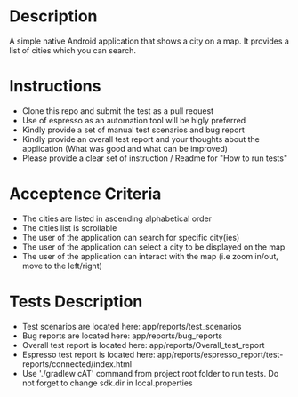 # Description
A simple native Android application that shows a city on a map. It provides a list of cities which you can search.



# Instructions
* Clone this repo and submit the test as a pull request
* Use of espresso as an automation tool will be higly preferred 
* Kindly provide a set of manual test scenarios and bug report
* Kindly provide an overall test report and your thoughts about the application (What was good and what can be improved)
* Please provide a clear set of instruction / Readme for "How to run tests"


# Acceptence Criteria
* The cities are listed in ascending alphabetical order
* The cities list is scrollable
* The user of the application can search for specific city(ies) 
* The user of the application can select a city to be displayed on the map
* The user of the application can interact with the map (i.e zoom in/out, move to the left/right)


# Tests Description
* Test scenarios are located here: app/reports/test_scenarios
* Bug reports are located here: app/reports/bug_reports
* Overall test report is located here: app/reports/Overall_test_report
* Espresso test report is located here: app/reports/espresso_report/test-reports/connected/index.html
* Use './gradlew cAT' command from project root folder to run tests.
  Do not forget to change sdk.dir in local.properties